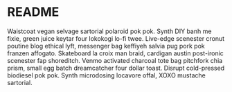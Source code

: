 # README
Waistcoat vegan selvage sartorial polaroid pok pok. Synth DIY banh me fixie, green juice
keytar four lokokogi lo-fi twee. Live-edge scenester cronut poutine blog ethical lyft,
messenger bag keffiyeh salvia pug pork pok franzen affogato. Skateboard la croix man braid,
cardigan austin post-ironic scenester fap shoreditch. Venmo activated charcoal tote bag
pitchfork chia prism, small  egg batch dreamcatcher four dollar toast. Disrupt cold-pressed
biodiesel pok pok. Synth microdosing locavore offal, XOXO mustache sartorial.
